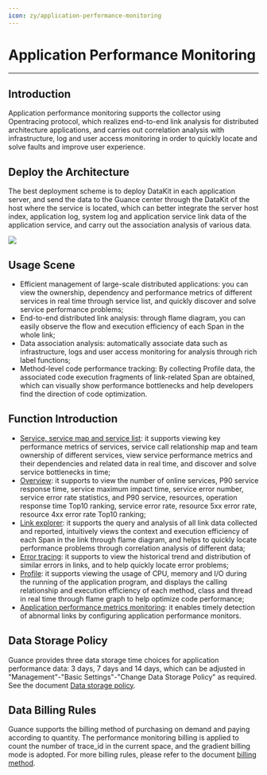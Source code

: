 ```yaml
---
icon: zy/application-performance-monitoring
---
```

# Application Performance Monitoring
---

## Introduction

Application performance monitoring supports the collector using Opentracing protocol, which realizes end-to-end link analysis for distributed architecture applications, and carries out correlation analysis with infrastructure, log and user access monitoring in order to quickly locate and solve faults and improve user experience.

## Deploy the Architecture

The best deployment scheme is to deploy DataKit in each application server, and send the data to the Guance center through the DataKit of the host where the service is located, which can better integrate the server host index, application log, system log and application service link data of the application service, and carry out the association analysis of various data.

![](img/1.apm-2.png)

## Usage Scene

- Efficient management of large-scale distributed applications: you can view the ownership, dependency and performance metrics of different services in real time through service list, and quickly discover and solve service performance problems;
- End-to-end distributed link analysis: through flame diagram, you can easily observe the flow and execution efficiency of each Span in the whole link;
- Data association analysis: automatically associate data such as infrastructure, logs and user access monitoring for analysis through rich label functions;
- Method-level code performance tracking: By collecting Profile data, the associated code execution fragments of link-related Span are obtained, which can visually show performance bottlenecks and help developers find the direction of code optimization.



## Function Introduction

- [Service, service map and service list](service.md): it supports viewing key performance metrics of services, service call relationship map and team ownership of different services, view service performance metrics and their dependencies and related data in real time, and discover and solve service bottlenecks in time;
- [Overview](overview.md): it supports to view the number of online services, P90 service response time, service maximum impact time, service error number, service error rate statistics, and P90 service, resources, operation response time Top10 ranking, service error rate, resource 5xx error rate, resource 4xx error rate Top10 ranking;
- [Link explorer](explorer.md): it supports the query and analysis of all link data collected and reported, intuitively views the context and execution efficiency of each Span in the link through flame diagram, and helps to quickly locate performance problems through correlation analysis of different data;
- [Error tracing](error.md): it supports to view the historical trend and distribution of similar errors in links, and to help quickly locate error problems;
- [Profile](profile.md): it supports viewing the usage of CPU, memory and I/O during the running of the application program, and displays the calling relationship and execution efficiency of each method, class and thread in real time through flame graph to help optimize code performance;
- [Application performance metrics monitoring](../monitoring/monitor/application-performance-detection.md): it enables timely detection of abnormal links by configuring application performance monitors.

## Data Storage Policy

Guance provides three data storage time choices for application performance data: 3 days, 7 days and 14 days, which can be adjusted in "Management"-"Basic Settings"-"Change Data Storage Policy" as required. See the document [Data storage policy](https://preprod-docs.cloudcare.cn/billing/billing-method/data-storage/).

## Data Billing Rules

Guance supports the billing method of purchasing on demand and paying according to quantity. The performance monitoring billing is applied to count the number of trace_id in the current space, and the gradient billing mode is adopted. For more billing rules, please refer to the document [billing method](../billing/billing-method/index.md).
